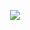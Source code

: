 <p align = "center"> <img src = https://encrypted-tbn0.gstatic.com/images?q=tbn:ANd9GcRdL8Pbg0SqYRw7_aagBGKANlUAjP5znIe6v3cwZijtvg&s> </p>
